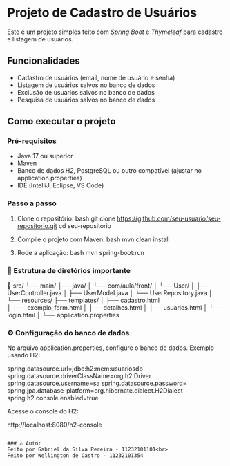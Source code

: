 # Projeto de Cadastro de Usuários

Este é um projeto simples feito com *Spring Boot* e *Thymeleaf* para cadastro e listagem de usuários.

## Funcionalidades

- Cadastro de usuários (email, nome de usuário e senha)
- Listagem de usuários salvos no banco de dados
- Exclusão de usuários salvos no banco de dados
- Pesquisa de usuários salvos no banco de dados
##  Como executar o projeto

### Pré-requisitos

- Java 17 ou superior
- Maven
- Banco de dados H2, PostgreSQL ou outro compatível (ajustar no application.properties)
- IDE (IntelliJ, Eclipse, VS Code)

### Passo a passo

1. Clone o repositório:
   bash
   git clone https://github.com/seu-usuario/seu-repositorio.git
   cd seu-repositorio

2. Compile o projeto com Maven:
   bash
   mvn clean install

3. Rode a aplicação:
   bash
   mvn spring-boot:run

### 📁 Estrutura de diretórios importante

📁 src/
└──  main/
├──  java/
│ └── com/aula/front/
│ └── User/
│ ├── UserController.java 
│ ├── UserModel.java 
│ └── UserRepository.java 
│
└── resources/
├──  templates/ 
│ ├── cadastro.html  
│ ├── exemplo_form.html 
│ ├── detalhes.html 
│ ├── usuarios.html 
│ └── login.html 
│
└── application.properties 


### ⚙️ Configuração do banco de dados

No arquivo application.properties, configure o banco de dados. Exemplo usando H2:


spring.datasource.url=jdbc:h2:mem:usuariosdb
spring.datasource.driverClassName=org.h2.Driver
spring.datasource.username=sa
spring.datasource.password=
spring.jpa.database-platform=org.hibernate.dialect.H2Dialect
spring.h2.console.enabled=true

Acesse o console do H2:

http://localhost:8080/h2-console
```

### ✍️ Autor
Feito por Gabriel da Silva Pereira - 11232101101<br>
Feito por Wellington de Castro - 11232101354



 



